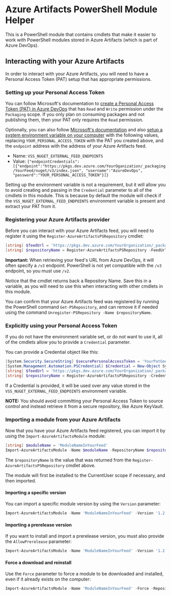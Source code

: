 # Azure Artifacts PowerShell Module Helper

This is a PowerShell module that contains cmdlets that make it easier to work with PowerShell modules stored in Azure Artifacts (which is part of Azure DevOps).

## Interacting with your Azure Artifacts

In order to interact with your Azure Artifacts, you will need to have a Personal Access Token (PAT) setup that has appropriate permissions.

### Setting up your Personal Access Token

You can follow Microsoft's documentation to [create a Personal Access Token (PAT) in Azure DevOps](https://docs.microsoft.com/en-us/azure/devops/organizations/accounts/use-personal-access-tokens-to-authenticate?view=azure-devops&tabs=preview-page#create-personal-access-tokens-to-authenticate-access) that has `Read` and `Write` permission under the `Packaging` scope.
If you only plan on consuming packages and not publishing them, then your PAT only requires the `Read` permission.

Optionally, you can also follow [Microsoft's documentation](https://github.com/Microsoft/artifacts-credprovider#environment-variables) and also [setup a system environment variable on your computer](https://helpdeskgeek.com/how-to/create-custom-environment-variables-in-windows/) with the following values, replacing `YOUR_PERSONAL_ACCESS_TOKEN` with the PAT you created above, and the `endpoint` address with the address of your Azure Artifacts feed.

- Name: `VSS_NUGET_EXTERNAL_FEED_ENDPOINTS`
- Value: `{"endpointCredentials": [{"endpoint":"https://pkgs.dev.azure.com/YourOganization/_packaging/YourFeed/nuget/v3/index.json", "username":"AzureDevOps", "password":"YOUR_PERSONAL_ACCESS_TOKEN"}]}`

Setting up the environment variable is not a requirement, but it will allow you to avoid creating and passing in the `Credential` parameter to all of the cmdlets in this module.
This is because by default the module will check if the `VSS_NUGET_EXTERNAL_FEED_ENDPOINTS` environment variable is present and extract your PAT from it.

### Registering your Azure Artifacts provider

Before you can interact with your Azure Artifacts feed, you will need to register it using the `Register-AzureArtifactsPSRepository` cmdlet:

```powershell
[string] $feedUrl = 'https://pkgs.dev.azure.com/YourOrganization/_packaging/YourFeed/nuget/v2'
[string] $repositoryName = Register-AzureArtifactsPSRepository -FeedUrl $feedUrl
```

__Important:__ When retrieving your feed's URL from Azure DevOps, it will often specify a `/v3` endpoint.
PowerShell is not yet compatible with the `/v3` endpoint, so you must use `/v2`.

Notice that the cmdlet returns back a Repository Name.
Save this in a variable, as you will need to use this when interacting with other cmdlets in this module.

You can confirm that your Azure Artifacts feed was registered by running the PowerShell command `Get-PSRepository`, and can remove it if needed using the command `Unregister-PSRepository -Name $repositoryName`.

### Explicitly using your Personal Access Token

If you do not have the environment variable set, or do not want to use it, all of the cmdlets allow you to provide a `Credential` parameter.

You can provide a Credential object like this:

```powershell
[System.Security.SecureString] $securePersonalAccessToken = 'YourPatGoesHere' | ConvertTo-SecureString -AsPlainText -Force
[System.Management.Automation.PSCredential] $Credential = New-Object System.Management.Automation.PSCredential 'Username@DoesNotMatter.com', $securePersonalAccessToken
[string] $feedUrl = 'https://pkgs.dev.azure.com/YourOrganization/_packaging/YourFeed/nuget/v2'
[string] $repositoryName = Register-AzureArtifactsPSRepository -Credential $credential -FeedUrl $feedUrl
```

If a Credential is provided, it will be used over any value stored in the `VSS_NUGET_EXTERNAL_FEED_ENDPOINTS` environment variable.

__NOTE:__ You should avoid committing your Personal Access Token to source control and instead retrieve it from a secure repository, like Azure KeyVault.

### Importing a module from your Azure Artifacts

Now that you have your Azure Artifacts feed registered, you can import it by using the `Import-AzureArtifactsModule` module:

```powershell
[string] $moduleName = 'ModuleNameInYourFeed'
Import-AzureArtifactsModule -Name $moduleName -RepositoryName $repositoryName
```

The `$repositoryName` is the value that was returned from the `Register-AzureArtifactsPSRepository` cmdlet above.

The module will first be installed to the CurrentUser scope if necessary, and then imported.

#### Importing a specific version

You can import a specific module version by using the `Version` parameter:

```powershell
Import-AzureArtifactsModule -Name 'ModuleNameInYourFeed' -Version '1.2.3' -RepositoryName $repositoryName
```

#### Importing a prerelease version

If you want to install and import a prerelease version, you must also provide the `AllowPrerelease` parameter:

```powershell
Import-AzureArtifactsModule -Name 'ModuleNameInYourFeed' -Version '1.2.3-beta1' -AllowPrerelease -RepositoryName $repositoryName
````

#### Force a download and reinstall

Use the `Force` parameter to force a module to be downloaded and installed, even if it already exists on the computer:

```powershell
Import-AzureArtifactsModule -Name 'ModuleNameInYourFeed' -Force -RepositoryName $repositoryName
```

